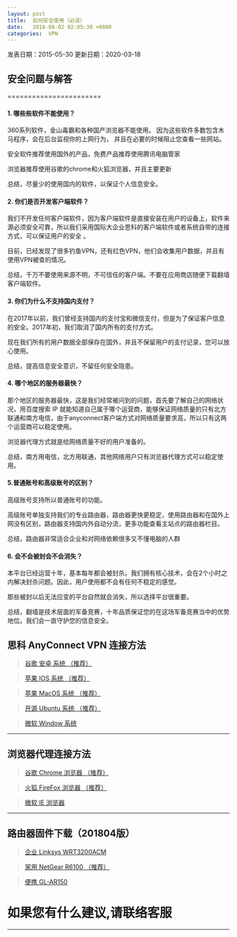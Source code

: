 ```yaml
---
layout: post
title:  如何安全使用（必读）
date:   2018-08-02 02:05:38 +0800
categories:  VPN
---
```

发表日期：2015-05-30
更新日期：2020-03-18

## 安全问题与解答
=======================

#### 1. 哪些些软件不能使用？

360系列软件，金山毒霸和各种国产浏览器不能使用。
因为这些软件多数包含木马程序，会在后台监视你的上网行为，
并且在必要的时候阻止您查看一些网站。

安全软件推荐使用国外的产品，免费产品推荐使用腾讯电脑管家

浏览器推荐使用谷歌的chrome和火狐浏览器，并且主要更新

总结，尽量少的使用国内的软件，以保证个人信息安全。

#### 2. 你们是否开发客户端软件？

我们不开发任何客户端软件，因为客户端软件是直接安装在用户的设备上，软件来源必须安全可靠，所以我们采用国际大企业思科的客户端软件或者系统自带的连接方式，可以保证用户的安全
。

目前，已经发现了很多钓鱼VPN，还有红色VPN，他们会收集用户数据，并且有使用VPN被查的情况。

总结，千万不要使用来源不明，不可信任的客户端。不要在应用商店随便下载翻墙客户端软件。

#### 3. 你们为什么不支持国内支付？

在2017年以前，我们曾经支持国内的支付宝和微信支付，但是为了保证客户信息的安全。2017年初，我们取消了国内所有的支付方式。

现在我们所有的用户数据全部保存在国外，并且不保留用户的支付记录，您可以放心使用。

总结，提高信息安全意识，不留任何安全隐患。

#### 4. 哪个地区的服务器最快？

那个地区的服务器最快，这是我们经常被问到的问题，首先要了解自己的网络状况，用百度搜索 IP 就能知道自己属于哪个运营商，能够保证网络质量的只有北方联通和南方电信，由于anyconnect客户端方式对网络质量要求高，所以只有这两个运营商可以稳定使用。

浏览器代理方式就是给网络质量不好的用户准备的。

总结，南方用电信，北方用联通，其他网络用户只有浏览器代理方式可以稳定使用。

#### 5.普通账号和高级账号的区别？

高级账号支持所以普通账号的功能。

高级账号单独支持我们的专业路由器，路由器更快更稳定，使用路由器和在国外上网没有区别，路由器支持国内外自动分流，更多功能查看主站点的路由器栏目。

总结，路由器非常适合企业和对网络依赖很多又不懂电脑的人群

#### 6. 会不会被封会不会消失？

本平台已经运营十年，基本每年都会被封杀。我们拥有核心技术，会在2个小时之内解决封杀问题。因此，用户使用都不会有任何不稳定的感觉。

那些被封以后无法应变的平台自然就会消失，所以选择平台很重要。

总结，翻墙是技术层面的军备竞赛，十年品质保证您的在这场军备竞赛当中的优势地位。我们会一直守护您的信息安全。


## 思科 AnyConnect VPN 连接方法

>[谷歌 安卓 系统 （推荐）](/2018/03/android/ "Android")

>[苹果 IOS 系统 （推荐）](/2018/03/ios/ "IOS")

>[苹果 MacOS 系统 （推荐）](/2018/02/mac/ "MacOS")

>[开源 Ubuntu 系统 （推荐）](/2018/03/ubuntu/ "Ubuntu")

>[微软 Window 系统](/2018/01/windows/ "Windows")

****
## 浏览器代理连接方法

>[谷歌 Chrome 浏览器 （推荐）](/2018/07/chrome/ "Chrome")

>[火狐 FireFox 浏览器 （推荐）](/2018/07/firefox/ "FireFox")

>[微软 IE 浏览器](/2018/01/ie/ "IE")

****
## 路由器固件下载（201804版）

>[企业 Linksys WRT3200ACM](/2018/04/router/ "企业")

>[家用 NetGear R6100 （推荐）](/2018/04/router/ "家用")

>[便携 GL-AR150](/2018/04/router/ "车载")

# 如果您有什么建议,请联络客服
****